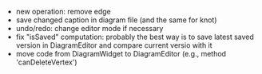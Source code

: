 * new operation: remove edge
* save changed caption in diagram file (and the same for knot)
* undo/redo: change editor mode if necessary
* fix "isSaved" computation: probably the best way is to save latest saved version in DiagramEditor and compare current versio with it
* move code from DiagramWidget to DiagramEditor (e.g., method 'canDeleteVertex')
